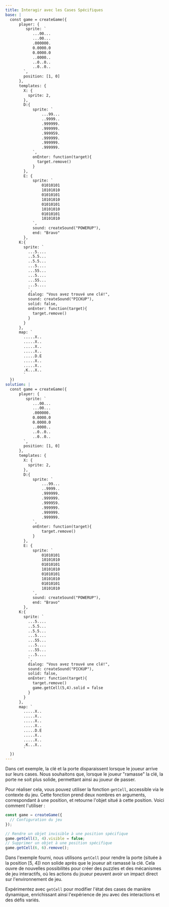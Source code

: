 ```yaml
---
title: Interagir avec les Cases Spécifiques
base: |
  const game = createGame({
      player: {
         sprite: `
            ...00...
            ...00...
            .000000.
            0.0000.0
            0.0000.0
            ..0000..
            ..0..0..
            ..0..0..
        `,
        position: [1, 0]
      },
      templates: {
        X: {
          sprite: 2,
        },
        D:{
            sprite: `
                ...99...
                ..9999..
                .999999.
                .999999.
                .999959.
                .999999.
                .999999.
                .999999.
            `,
            onEnter: function(target){
              target.remove()
            }
        },
        E: {
            sprite: `
                01010101
                10101010
                01010101
                10101010
                01010101
                10101010
                01010101
                10101010
            `,
            sound: createSound("POWERUP"),
            end: "Bravo"
        },
      K:{
        sprite: `
          ...5....
          ..5.5...
          ..5.5...
          ...5....
          ...55...
          ...5....
          ...55...
          ...5....
          `,
          dialog: "Vous avez trouvé une clé!",
          sound: createSound("PICKUP"),
          solid: false,
          onEnter: function(target){
            target.remove()
          }
        }
      },
      map: `
        .....X..
        .....X..
        .....X..
        .....X..
        .....D.E
        .....X..
        .....X..
        .K...X..
        `
  })
solution: |
  const game = createGame({
      player: {
         sprite: `
            ...00...
            ...00...
            .000000.
            0.0000.0
            0.0000.0
            ..0000..
            ..0..0..
            ..0..0..
        `,
        position: [1, 0]
      },
      templates: {
        X: {
          sprite: 2,
        },
        D:{
            sprite: `
                ...99...
                ..9999..
                .999999.
                .999999.
                .999959.
                .999999.
                .999999.
                .999999.
            `,
            onEnter: function(target){
                target.remove()
            }
        },
        E: {
            sprite: `
                01010101
                10101010
                01010101
                10101010
                01010101
                10101010
                01010101
                10101010
            `,
            sound: createSound("POWERUP"),
            end: "Bravo"
        },
      K:{
        sprite: `
          ...5....
          ..5.5...
          ..5.5...
          ...5....
          ...55...
          ...5....
          ...55...
          ...5....
          `,
          dialog: "Vous avez trouvé une clé!",
          sound: createSound("PICKUP"),
          solid: false,
          onEnter: function(target){
            target.remove()
            game.getCell(5,4).solid = false
          }
        }
      },
      map: `
        .....X..
        .....X..
        .....X..
        .....X..
        .....D.E
        .....X..
        .....X..
        .K...X..
        `
  })
---
```


Dans cet exemple, la clé et la porte disparaissent lorsque le joueur arrive sur leurs cases. Nous souhaitons que, lorsque le joueur "ramasse" la clé, la porte ne soit plus solide, permettant ainsi au joueur de passer.

Pour réaliser cela, vous pouvez utiliser la fonction `getCell`, accessible via le contexte du jeu. Cette fonction prend deux nombres en arguments, correspondant à une position, et retourne l'objet situé à cette position. Voici comment l'utiliser :

```js
const game = createGame({
  // Configuration du jeu
});

// Rendre un objet invisible à une position spécifique
game.getCell(3, 4).visible = false;
// Supprimer un objet à une position spécifique
game.getCell(6, 6).remove();
```

Dans l'exemple fourni, nous utilisons `getCell` pour rendre la porte (située à la position [5, 4]) non solide après que le joueur ait ramassé la clé. Cela ouvre de nouvelles possibilités pour créer des puzzles et des mécanismes de jeu interactifs, où les actions du joueur peuvent avoir un impact direct sur l'environnement de jeu.

Expérimentez avec `getCell` pour modifier l'état des cases de manière dynamique, enrichissant ainsi l'expérience de jeu avec des interactions et des défis variés.
